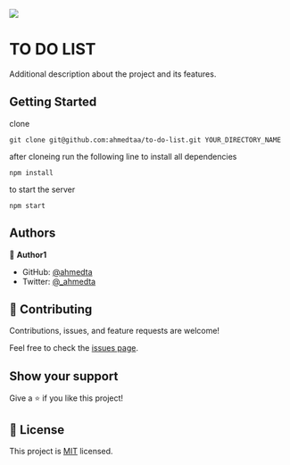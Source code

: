 ![](https://img.shields.io/badge/Microverse-blueviolet)

# TO DO LIST

Additional description about the project and its features.

## Getting Started

clone

```
git clone git@github.com:ahmedtaa/to-do-list.git YOUR_DIRECTORY_NAME
```

after cloneing run the following line to install all dependencies

```
npm install
```

to start the server

```
npm start
```

## Authors

👤 **Author1**

- GitHub: [@ahmedta](https://github.com/ahmedta)
- Twitter: [@\_ahmedta](https://twitter.com/_ahmedta)

## 🤝 Contributing

Contributions, issues, and feature requests are welcome!

Feel free to check the [issues page](../../issues/).

## Show your support

Give a ⭐️ if you like this project!

## 📝 License

This project is [MIT](./MIT.md) licensed.
